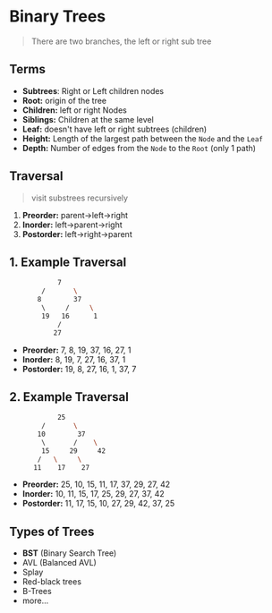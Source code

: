 # Binary Trees

> There are two branches, the left or right sub tree

## Terms

- **Subtrees**: Right or Left children nodes
- **Root:** origin of the tree
- **Children:** left or right Nodes
- **Siblings:** Children at the same level
- **Leaf:** doesn't have left or right subtrees (children)
- **Height:** Length of the largest path between the `Node` and the `Leaf`
- **Depth:** Number of edges from the `Node` to the `Root` (only 1 path)

## Traversal

> visit substrees recursively

1. **Preorder:** parent->left->right
2. **Inorder:** left->parent->right
3. **Postorder:** left->right->parent

## 1. Example Traversal

```bash
            7
        /       \
       8        37
        \     /     \
        19   16      1
            /
           27
```

- **Preorder:** 7, 8, 19, 37, 16, 27, 1
- **Inorder:** 8, 19, 7, 27, 16, 37, 1
- **Postorder:** 19, 8, 27, 16, 1, 37, 7

## 2. Example Traversal

```bash
            25
        /       \
       10        37
        \       /    \
        15     29     42
       /   \     \
      11    17    27
```

- **Preorder:** 25, 10, 15, 11, 17, 37, 29, 27, 42
- **Inorder:** 10, 11, 15, 17, 25, 29, 27, 37, 42
- **Postorder:** 11, 17, 15, 10, 27, 29, 42, 37, 25

## Types of Trees

- **BST** (Binary Search Tree)
- AVL (Balanced AVL)
- Splay
- Red-black trees
- B-Trees
- more...
